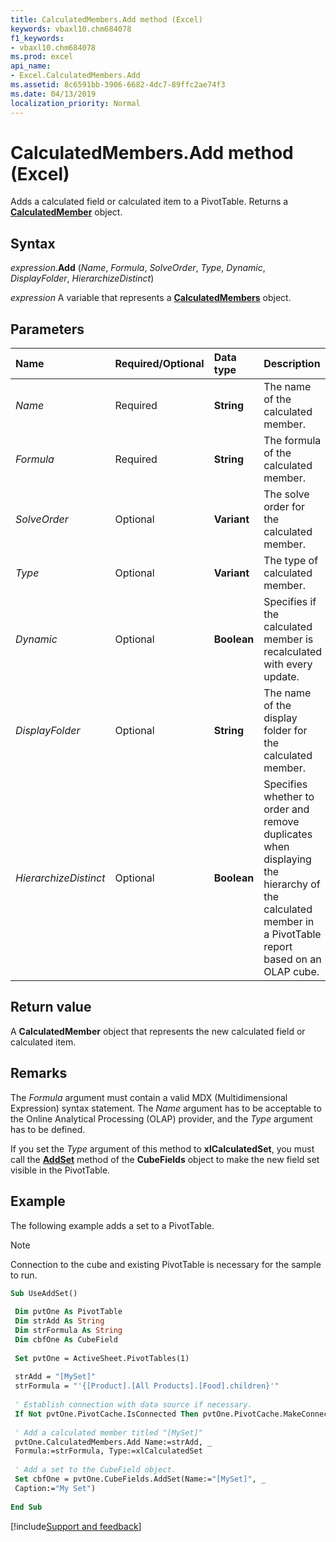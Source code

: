 ```yaml
---
title: CalculatedMembers.Add method (Excel)
keywords: vbaxl10.chm684078
f1_keywords:
- vbaxl10.chm684078
ms.prod: excel
api_name:
- Excel.CalculatedMembers.Add
ms.assetid: 8c6591bb-3906-6682-4dc7-89ffc2ae74f3
ms.date: 04/13/2019
localization_priority: Normal
---
```



# CalculatedMembers.Add method (Excel)

Adds a calculated field or calculated item to a PivotTable. Returns a **[CalculatedMember](Excel.CalculatedMember.md)** object.


## Syntax

_expression_.**Add** (_Name_, _Formula_, _SolveOrder_, _Type_, _Dynamic_, _DisplayFolder_, _HierarchizeDistinct_)

_expression_ A variable that represents a **[CalculatedMembers](Excel.CalculatedMembers.md)** object.


## Parameters

|Name|Required/Optional|Data type|Description|
|:-----|:-----|:-----|:-----|
| _Name_|Required| **String**|The name of the calculated member.|
| _Formula_|Required| **String**|The formula of the calculated member.|
| _SolveOrder_|Optional| **Variant**|The solve order for the calculated member.|
| _Type_|Optional| **Variant**|The type of calculated member.|
| _Dynamic_|Optional| **Boolean**|Specifies if the calculated member is recalculated with every update.|
| _DisplayFolder_|Optional| **String**|The name of the display folder for the calculated member.|
| _HierarchizeDistinct_|Optional| **Boolean**|Specifies whether to order and remove duplicates when displaying the hierarchy of the calculated member in a PivotTable report based on an OLAP cube.|

## Return value

A **CalculatedMember** object that represents the new calculated field or calculated item.


## Remarks

The _Formula_ argument must contain a valid MDX (Multidimensional Expression) syntax statement. The _Name_ argument has to be acceptable to the Online Analytical Processing (OLAP) provider, and the _Type_ argument has to be defined.

If you set the _Type_ argument of this method to **xlCalculatedSet**, you must call the **[AddSet](Excel.CubeFields.AddSet.md)** method of the **CubeFields** object to make the new field set visible in the PivotTable.


## Example

The following example adds a set to a PivotTable.

> [!NOTE] 
> Connection to the cube and existing PivotTable is necessary for the sample to run.

```vb
Sub UseAddSet() 
 
 Dim pvtOne As PivotTable 
 Dim strAdd As String 
 Dim strFormula As String 
 Dim cbfOne As CubeField 
 
 Set pvtOne = ActiveSheet.PivotTables(1) 
 
 strAdd = "[MySet]" 
 strFormula = "'{[Product].[All Products].[Food].children}'" 
 
 ' Establish connection with data source if necessary. 
 If Not pvtOne.PivotCache.IsConnected Then pvtOne.PivotCache.MakeConnection 
 
 ' Add a calculated member titled "[MySet]" 
 pvtOne.CalculatedMembers.Add Name:=strAdd, _ 
 Formula:=strFormula, Type:=xlCalculatedSet 
 
 ' Add a set to the CubeField object. 
 Set cbfOne = pvtOne.CubeFields.AddSet(Name:="[MySet]", _ 
 Caption:="My Set") 
 
End Sub
```



[!include[Support and feedback](~/includes/feedback-boilerplate.md)]